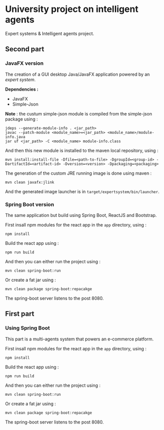 # University project on intelligent agents
Expert systems & Intelligent agents project.

## Second part
### JavaFX version
The creation of a GUI desktop Java/JavaFX application powered by an *expert system*.

**Dependencies :**
- JavaFX
- Simple-Json

**Note** : the custum simple-json module is compiled from the simple-json package using :
```
jdeps --generate-module-info . <jar_path>
javac --patch-module <module_name>=<jar_path> <module_name>/module-info.java
jar uf <jar_path> -C <module_name> module-info.class
```
And then this new module is installed to the maven local repository, using :
```
mvn install:install-file -Dfile=<path-to-file> -DgroupId=<group-id> -DartifactId=<artifact-id> -Dversion=<version> -Dpackaging=<packaging>
```

The generation of the custom JRE running image is done using maven :
```
mvn clean javafx:jlink
```
And the generated image launcher is in `target/expertsystem/bin/launcher`.
### Spring Boot version
The same application but build using Spring Boot, ReactJS and Bootstrap.

First insall npm modules for the react app in the `app` directory, using :
```
npm install
```

Build the react app using :
```
npm run build
```

And then you can either run the project using :
```
mvn clean spring-boot:run
```

Or create a fat jar using :
```
mvn clean package spring-boot:repacakge
```

The spring-boot server listens to the post 8080.

## First part
### Using Spring Boot
This part is a multi-agents system that powers an e-commerce platform.

First insall npm modules for the react app in the `app` directory, using :
```
npm install
```

Build the react app using :
```
npm run build
```

And then you can either run the project using :
```
mvn clean spring-boot:run
```

Or create a fat jar using :
```
mvn clean package spring-boot:repacakge
```

The spring-boot server listens to the post 8080.

